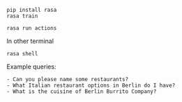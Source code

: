 ```
pip install rasa
rasa train
```

```
rasa run actions
```
In other terminal
```
rasa shell
```

Example queries:
```
- Can you please name some restaurants?
- What Italian restaurant options in Berlin do I have?
- What is the cuisine of Berlin Burrito Company?
```